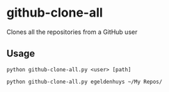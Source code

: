 # github-clone-all

Clones all the repositories from a GitHub user

## Usage
`python github-clone-all.py <user> [path]`

`python github-clone-all.py egeldenhuys ~/My Repos/`
